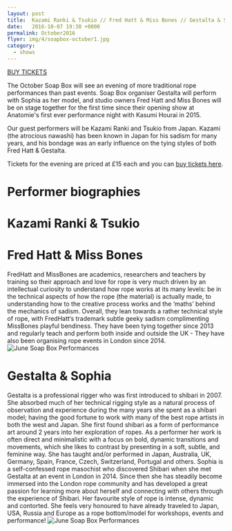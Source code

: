 ```yaml
---
layout: post
title:  Kazami Ranki & Tsukio // Fred Hatt & Miss Bones // Gestalta & Sophia
date:   2016-10-07 19:30 +0000
permalink: October2016
flyer: img/4/soapbox-october1.jpg
category:
  - shows
---
```


[BUY TICKETS](https://www.tickettailor.com/checkout/view-event/id/66170/chk/4fe4)

The October Soap Box will see an evening of more traditional rope performances than past events. Soap Box organiser Gestalta will perform with Sophia as her model, and studio owners Fred Hatt and Miss Bones will be on stage together for the first time since their opening show at Anatomie's first ever performance night with Kasumi Hourai in 2015.

Our guest performers will be Kazami Ranki and Tsukio from Japan. Kazami (the atrocious nawashi) has been known in Japan for his sadism for many years, and his bondage was an early influence on the tying styles of both Fred Hatt & Gestalta.

Tickets for the evening are priced at £15 each and you can [buy tickets here](https://www.tickettailor.com/checkout/view-event/id/66170/chk/4fe4).

# Performer biographies

# Kazami Ranki & Tsukio

# Fred Hatt & Miss Bones

FredHatt and MissBones are academics, researchers and teachers by training so their approach and love for rope is very much driven by an intellectual curiosity to understand how rope works at its many levels: be in the technical aspects of how the rope (the material) is actually made, to understanding how to the creative process works and the ‘maths’ behind the mechanics of sadism. Overall, they lean towards a rather technical style of rope, with FredHatt‘s trademark subtle geeky sadism complimenting MissBones playful bendiness.
They have been tying together since 2013 and regularly teach and perform both inside and outside the UK - They have also been organising rope events in London since 2014.
![June Soap Box Performances](https://bonesandrope.files.wordpress.com/2014/12/10860608_10152892709744035_1431680008_o1.jpg)

# Gestalta & Sophia

Gestalta is a professional rigger who was first introduced to shibari in 2007. She absorbed much of her technical rigging style as a natural process of observation and experience during the many years she spent as a shibari model; having the good fortune to work with many of the best rope artists in both the west and Japan.
She first found shibari as a form of performance art around 2 years into her exploration of ropes. As a performer her work is often direct and minimalistic with a focus on bold, dynamic transitions and movements, which she likes to contrast by presenting in a soft, subtle, and feminine way.
She has taught and/or performed in Japan, Australia, UK, Germany, Spain, France, Czech, Switzerland, Portugal and others.
Sophia is a self-confessed rope masochist who discovered Shibari when she met Gestalta at an event in London in 2014. Since then she has steadily become immersed into the London rope community and has developed a great passion for learning more about herself and connecting with others through the experience of Shibari. Her favourite style of rope is intense, dynamic and contorted. She feels very honoured to have already traveled to Japan, USA, Russia and Europe as a rope bottom/model for workshops, events and performance!
![June Soap Box Performances](http://soapboxshibari.com/img/2/soapbox-gestalta-sophia9.jpg)
